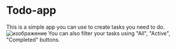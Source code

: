 # Todo-app

This is a simple app you can use to create tasks you need to do.
![изображение](https://github.com/Ave-Mari/Todo-App/assets/66331611/51c47e20-88b7-472b-9c99-c57f1ddcce05)
You can also filter your tasks using "All", "Active", "Completed" buttons.

